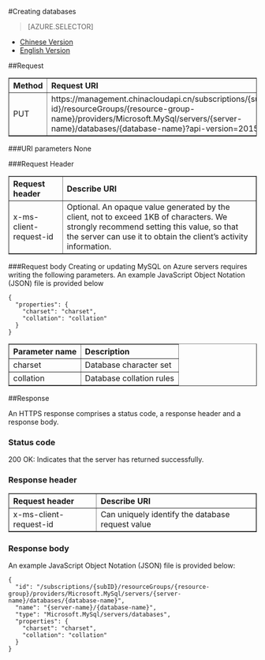 <properties linkid="" urlDisplayName="" pageTitle="Use Windows PowerShell to manage MySQL Database on Azure – Microsoft Azure cloud" metakeywords="Azure Cloud, technical documentation, documents and resources, MySQL, database, beginner’s guide, Azure MySQL, MySQL PaaS, Azure MySQL PaaS, API, Azure MySQL Service, Azure RDS" description="This article explains how to use the API to carry out more operations for MySQL Database on Azure, including query, create, modify and delete operations." metaCanonical="" services="MySQL" documentationCenter="Services" title="" authors="sofia" solutions="" manager="" editor="" />


#Creating databases

> [AZURE.SELECTOR]
- [Chinese Version](/documentation/articles/mysql-database-api-createdatabase)
- [English Version](/documentation/articles/mysql-database-enus-api-createdatabase)

##Request
<table width="100%" border="1" cellspacing="0" cellpadding="0">
  <th align="left"><strong>Method</strong>
    </td>
  <th align="left"><strong>Request URI</strong>
    </td>
  
  <tr>
    <td>PUT    </td>
    <td>https://management.chinacloudapi.cn/subscriptions/{subscription-id}/resourceGroups/{resource-group-name}/providers/Microsoft.MySql/servers/{server-name}/databases/{database-name}?api-version=2015-09-01</td>
  </tr>
</table>

###URI parameters
None

###Request Header
<table width="100%" border="1" cellspacing="0" cellpadding="0">
  <th align="left"><strong>Request header</strong>
    </td>
  <th align="left"><strong>Describe URI</strong>
    </td>
  
  <tr>
    <td>x-ms-client-request-id</td>
    <td>Optional. An opaque value generated by the client, not to exceed 1KB of characters. We strongly recommend setting this value, so that the server can use it to obtain the client’s activity information.</td>
  </tr>
</table>

###Request body
Creating or updating MySQL on Azure servers requires writing the following parameters. An example JavaScript Object Notation (JSON) file is provided below 
```
{
  "properties": {
    "charset": "charset",
    "collation": "collation"
  }
}

```
<table width="100%" border="1" cellspacing="0" cellpadding="0">
  <th align="left"><strong>Parameter name</strong>
    </td>
  <th align="left"><strong>Description</strong>
    </td>
  
  <tr>
    <td>charset</td>
    <td>Database character set</td>
  </tr>
  <tr>
    <td>collation</td>
    <td>Database collation rules</td>
  </tr>
</table>

##Response

An HTTPS response comprises a status code, a response header and a response body.
### Status code
200 OK: Indicates that the server has returned successfully.

### Response header

<table width="100%" border="1" cellspacing="0" cellpadding="0">
  <th align="left"><strong>Request header</strong>
    </td>
  <th align="left"><strong>Describe URI</strong>
    </td>
  
  <tr>
    <td>x-ms-client-request-id</td>
    <td>Can uniquely identify the database request value</td>
  </tr>
</table>

### Response body
An example JavaScript Object Notation (JSON) file is provided below:
```
{
  "id": "/subscriptions/{subID}/resourceGroups/{resource-group}/providers/Microsoft.MySql/servers/{server-name}/databases/{database-name}",
  "name": "{server-name}/{database-name}",
  "type": "Microsoft.MySql/servers/databases",
  "properties": {
    "charset": "charset",
    "collation": "collation"
  }
}
```
<!---HONumber=Acom_0104_2016_MySql-->
